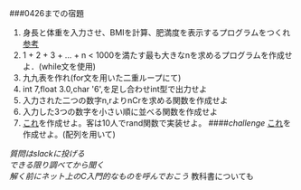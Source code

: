 ###0426までの宿題
1. 身長と体重を入力させ、BMIを計算、肥満度を表示するプログラムをつくれ  [参考](https://ja.wikipedia.org/wiki/%E3%83%9C%E3%83%87%E3%82%A3%E3%83%9E%E3%82%B9%E6%8C%87%E6%95%B0)
2. 1 + 2 + 3 + … + n < 1000を満たす最も大きなnを求めるプログラムを作成せよ．(while文を使用)
3. 九九表を作れ(for文を用いた二重ループにて)
4. int 7,float 3.0,char '6',を足し合わせint型で出力せよ
5. 入力された二つの数字n,rよりnCrを求める関数を作成せよ
6. 入力した3つの数字を小さい順に並べる関数を作成せよ
7. [これ](http://judge.u-aizu.ac.jp/onlinejudge/description.jsp?id=0112)を作成せよ。客は10人でrand関数で実装せよ。
####*challenge* 
[これ](http://judge.u-aizu.ac.jp/onlinejudge/description.jsp?id=0127)を作成せよ。(配列を用いて)

*質問はslackに投げる  
できる限り調べてから聞く  
解く前にネット上のC入門的なものを呼んでおこう*
教科書についても